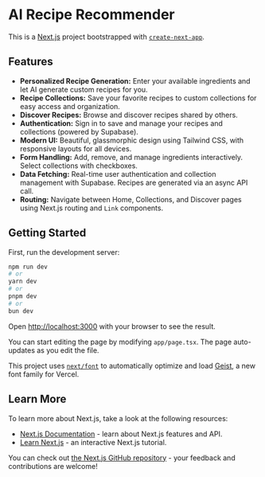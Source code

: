 # AI Recipe Recommender

This is a [Next.js](https://nextjs.org) project bootstrapped with [`create-next-app`](https://nextjs.org/docs/app/api-reference/cli/create-next-app).

## Features

- **Personalized Recipe Generation:** Enter your available ingredients and let AI generate custom recipes for you.
- **Recipe Collections:** Save your favorite recipes to custom collections for easy access and organization.
- **Discover Recipes:** Browse and discover recipes shared by others.
- **Authentication:** Sign in to save and manage your recipes and collections (powered by Supabase).
- **Modern UI:** Beautiful, glassmorphic design using Tailwind CSS, with responsive layouts for all devices.
- **Form Handling:** Add, remove, and manage ingredients interactively. Select collections with checkboxes.
- **Data Fetching:** Real-time user authentication and collection management with Supabase. Recipes are generated via an async API call.
- **Routing:** Navigate between Home, Collections, and Discover pages using Next.js routing and `Link` components.

## Getting Started

First, run the development server:

```bash
npm run dev
# or
yarn dev
# or
pnpm dev
# or
bun dev
```

Open [http://localhost:3000](http://localhost:3000) with your browser to see the result.

You can start editing the page by modifying `app/page.tsx`. The page auto-updates as you edit the file.

This project uses [`next/font`](https://nextjs.org/docs/app/building-your-application/optimizing/fonts) to automatically optimize and load [Geist](https://vercel.com/font), a new font family for Vercel.

## Learn More

To learn more about Next.js, take a look at the following resources:

- [Next.js Documentation](https://nextjs.org/docs) - learn about Next.js features and API.
- [Learn Next.js](https://nextjs.org/learn) - an interactive Next.js tutorial.

You can check out [the Next.js GitHub repository](https://github.com/vercel/next.js) - your feedback and contributions are welcome!
